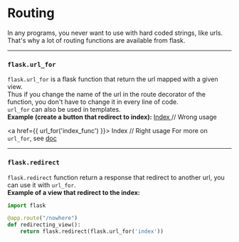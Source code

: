 # Routing

In any programs, you never want to use with hard coded strings, like urls. That's why a lot of routing functions are available from flask.
***

### `flask.url_for`
`flask.url_for` is a flask function that return the url mapped with a given view.<br>
Thus if you change the name of the url in the route decorator of the function, you don't have to change it in every line of code.<br>
`url_for` can also be used in templates.<br>
__Example (create a button that redirect to index):__
<a href="/index"> Index </a>                    // Wrong usage

<a href={{ url_for('index_func') }}> Index </a> // Right usage
For more on `url_for`, see <a href="http://flask.pocoo.org/docs/1.0/api/#flask.url_for">doc</a>
***

### `flask.redirect`
`flask.redirect` function return a response that redirect to another url, you can use it with `url_for`.<br>
__Example of a view that redirect to the index:__


```python
import flask

@app.route("/nowhere")
def redirecting_view():
    return flask.redirect(flask.url_for('index'))
```
